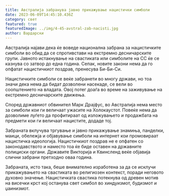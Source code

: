 ```yaml
---
title: Австралија забранува јавно прикажување нацистички симболи
date: 2023-06-09T14:45:10.436Z
category: свет
featured: true
featuredImage: ../img/4-45-avstral-zab-nacisti.jpg
author: Вардарски
---
```

Австралија најави дека ќе воведе национална забрана за нацистичките симболи во обид да се спротивстави на екстремно десничарските групи. Јавното истакнување на свастиката или симболите на СС ќе се казнува со затвор до една година. Сепак, новите закони нема да го опфатат нацистичкиот поздрав, пренесува Би-Би-Си.

Нацистичките симболи се веќе забранети во многу држави, но тоа значи дека нема да бидат дозволени насекаде, се вели во соопштението на владата. Овој потег доаѓа во време на заживување на екстремно десничарските движења.

Според државниот обвинител Марк Драјфус, во Австралија нема место за симболи кои ги величаат ужасите на Холокаустот. Повеќе нема да дозволиме луѓето да профитираат од изложувањето и продажбата на предмети кои ги величаат нацистите, додаде тој.

Забраната вклучува тргување и јавно прикажување знамиња, панделки, маици, обележја и објавување симболи на интернет кои промовираат нацистичка идеологија. Нацистичкиот поздрав не е опфатен со законодавството и наместо тоа ќе биде оставен на државните полициски органи. Државите Викторија и Квинсленд веќе објавија слични забрани претходно оваа година.

Забраната, исто така, беше внимателно изработена за да се исклучи прикажувањето на свастиката во религиозен контекст, поради неговото духовно значење. Нацистичката свастика потекнува од древен мотив на висечки крст кој останува свет симбол во хиндуизмот, будизмот и џаинизмот.